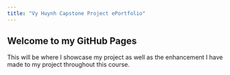 ```yaml
---
title: "Vy Huynh Capstone Project ePortfolio"
---
```


## Welcome to my GitHub Pages

This will be where I showcase my project as well as the enhancement I have made to my project throughout this course.
